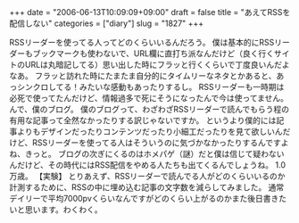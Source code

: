 +++
date = "2006-06-13T10:09:09+09:00"
draft = false
title = "あえてRSSを配信しない"
categories = ["diary"]
slug = "1827"
+++

RSSリーダーを使ってる人ってどのくらいいるんだろう。
僕は基本的にRSSリーダーもブックマークも使わないで、URL欄に直打ち派なんだけど（良く行くサイトのURLは丸暗記してる）思い出した時にフラッと行くくらいで丁度良いんだよなあ。
フラッと訪れた時にたまたま自分的にタイムリーなネタとかあると、あっシンクロしてる！みたいな感動もあったりするし。
RSSリーダーも一時期は必死で使ってたんだけど、情報過多で死にそうになったんで今は使ってません。
んで、僕のブログ。
僕のブログって、わざわざRSSリーダーで読んでもらう程の有用な記事って全然なかったりする訳じゃないですか。
というより僕的には記事よりもデザインだったりコンテンツだったり小細工だったりを見て欲しいんだけど、RSSリーダーを使ってる人はそういうのに気づかなかったりするんですよね、きっと。
ブログの次ぎにくるのはホメパゲ（謎）だと僕は信じて疑わないんだけど、その時代にはRSS配信をやめる人たちも出てくるんでしょうね。
1.0万歳。
【実験】
とりあえず、RSSリーダーで読んでる人がどのくらいいるのか計測するために、RSSの中に埋め込む記事の文字数を減らしてみました。
通常デイリーで平均7000pvくらいなんですがどのくらい上がるのかまた後日書きたいと思います。わくわく。
